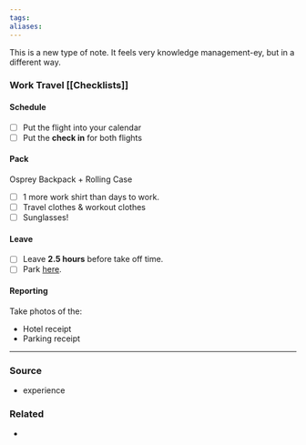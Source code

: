 ```yaml
---
tags: 
aliases:
---
```

This is a new type of note. It feels very knowledge management-ey, but in a different way. 

### Work Travel [[Checklists]]

#### Schedule
- [ ] Put the flight into your calendar
- [ ] Put the **check in** for both flights

#### Pack
Osprey Backpack + Rolling Case
- [ ] 1 more work shirt than days to work.
- [ ] Travel clothes & workout clothes
- [ ] Sunglasses!

#### Leave
- [ ] Leave **2.5 hours** before take off time. 
- [ ] Park [here](https://maps.app.goo.gl/rVWFEpULdyJXjeUr5?g_st=ic).

#### Reporting
Take photos of the:
- Hotel receipt
- Parking receipt

---
### Source
- experience

### Related
- 